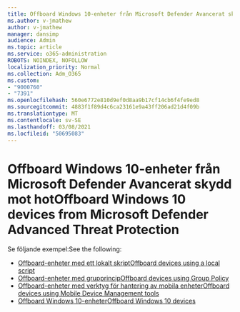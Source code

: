 ```yaml
---
title: Offboard Windows 10-enheter från Microsoft Defender Avancerat skydd mot hot
ms.author: v-jmathew
author: v-jmathew
manager: dansimp
audience: Admin
ms.topic: article
ms.service: o365-administration
ROBOTS: NOINDEX, NOFOLLOW
localization_priority: Normal
ms.collection: Adm_O365
ms.custom:
- "9000760"
- "7391"
ms.openlocfilehash: 560e6772e810d9ef0d8aa9b17cf14cb6f4fe9ed8
ms.sourcegitcommit: 4883f1f89d4c6ca23161e9a43ff206ad21d4f09b
ms.translationtype: MT
ms.contentlocale: sv-SE
ms.lasthandoff: 03/08/2021
ms.locfileid: "50695083"
---
```

# <a name="offboard-windows-10-devices-from-microsoft-defender-advanced-threat-protection"></a><span data-ttu-id="041fa-102">Offboard Windows 10-enheter från Microsoft Defender Avancerat skydd mot hot</span><span class="sxs-lookup"><span data-stu-id="041fa-102">Offboard Windows 10 devices from Microsoft Defender Advanced Threat Protection</span></span>

<span data-ttu-id="041fa-103">Se följande exempel:</span><span class="sxs-lookup"><span data-stu-id="041fa-103">See the following:</span></span>

- [<span data-ttu-id="041fa-104">Offboard-enheter med ett lokalt skript</span><span class="sxs-lookup"><span data-stu-id="041fa-104">Offboard devices using a local script</span></span>](https://go.microsoft.com/fwlink/?linkid=2143465)
- [<span data-ttu-id="041fa-105">Offboard-enheter med grupprincip</span><span class="sxs-lookup"><span data-stu-id="041fa-105">Offboard devices using Group Policy</span></span>](https://go.microsoft.com/fwlink/?linkid=2143632)
- [<span data-ttu-id="041fa-106">Offboard-enheter med verktyg för hantering av mobila enheter</span><span class="sxs-lookup"><span data-stu-id="041fa-106">Offboard devices using Mobile Device Management tools</span></span>](https://go.microsoft.com/fwlink/?linkid=2143633)
- [<span data-ttu-id="041fa-107">Offboard Windows 10-enheter</span><span class="sxs-lookup"><span data-stu-id="041fa-107">Offboard Windows 10 devices</span></span>](https://go.microsoft.com/fwlink/?linkid=2143629)
